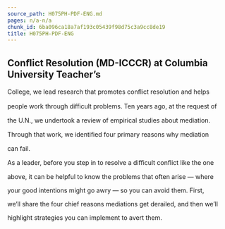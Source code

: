 ```yaml
---
source_path: H075PH-PDF-ENG.md
pages: n/a-n/a
chunk_id: 6ba096ca18a7af193c05439f98d75c3a9cc8de19
title: H075PH-PDF-ENG
---
```

## Conﬂict Resolution (MD-ICCCR) at Columbia University Teacher’s

College, we lead research that promotes conﬂict resolution and helps

people work through diﬃcult problems. Ten years ago, at the request of

the U.N., we undertook a review of empirical studies about mediation.

Through that work, we identiﬁed four primary reasons why mediation

can fail.

As a leader, before you step in to resolve a diﬃcult conﬂict like the one

above, it can be helpful to know the problems that often arise — where

your good intentions might go awry — so you can avoid them. First,

we’ll share the four chief reasons mediations get derailed, and then we’ll

highlight strategies you can implement to avert them.
